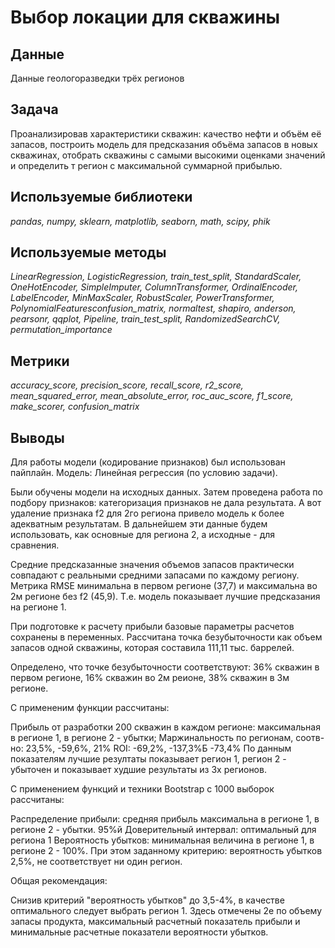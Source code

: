 # Выбор локации для скважины

## Данные

Данные геологоразведки трёх регионов

## Задача

Проанализировав характеристики скважин: качество нефти и объём её запасов, построить модель для предсказания объёма запасов в новых скважинах, отобрать скважины с самыми высокими оценками значений и определить т регион с максимальной суммарной прибылью.

## Используемые библиотеки
*pandas, numpy, sklearn, matplotlib, seaborn, math, scipy, phik*

## Используемые методы
*LinearRegression, LogisticRegression, train_test_split, StandardScaler, OneHotEncoder, SimpleImputer, ColumnTransformer, OrdinalEncoder, LabelEncoder, MinMaxScaler, RobustScaler, PowerTransformer, PolynomialFeaturesconfusion_matrix, normaltest, shapiro, anderson, pearsonr, qqplot, Pipeline, train_test_split, RandomizedSearchCV, permutation_importance*

## Метрики
*accuracy_score, precision_score, recall_score, r2_score, mean_squared_error, mean_absolute_error, roc_auc_score, f1_score, make_scorer, confusion_matrix*

## Выводы

Для работы модели (кодирование признаков) был использован пайплайн. Модель: Линейная регрессия (по условию задачи).

Были обучены модели на исходных данных. Затем проведена работа по подбору признаков: категоризация признаков не дала результата. А вот удаление признака f2 для 2го региона привело модель к более адекватным результатам. В дальнейшем эти данные будем использовать, как основные для региона 2, а исходные - для сравнения.

Средние предсказанные значения объемов запасов практически совпадают с реальными средними запасами по каждому региону. Метрика RMSE минимальна в первом регионе (37,7) и максимальна во 2м регионе без f2 (45,9). Т.е. модель показывает лучшие предсказания на регионе 1.

При подготовке к расчету прибыли базовые параметры расчетов сохранены в переменных. Рассчитана точка безубыточности как объем запасов одной скважины, которая составила 111,11 тыс. баррелей.

Определено, что точке безубыточности соответствуют: 36% скважин в первом регионе, 16% скважин во 2м реионе, 38% скважин в 3м регионе.

С примененим функции рассчитаны:

Прибыль от разработки 200 скважин в каждом регионе: максимальная в регионе 1, в регионе 2 - убытки;
Маржинальность по регионам, соотв-но: 23,5%, -59,6%, 21%
ROI: -69,2%, -137,3%Б -73,4%
По данным показателям лучшие резултаты показывает регион 1, регион 2 - убыточен и показывает худшие результаты из 3х регионов.

С применением функций и техники Bootstrap с 1000 выборок рассчитаны:

Распределение прибыли: средняя прибыль максимальна в регионе 1, в регионе 2 - убытки.
95%й Доверительный интервал: оптимальный для региона 1
Вероятность убытков: минимальная величина в регионе 1, в регионе 2 - 100%.
При этом заданному критерию: вероятность убытков 2,5%, не соответствует ни один регион.

Общая рекомендация:

Снизив критерий "вероятность убытков" до 3,5-4%, в качестве оптимального следует выбрать регион 1. Здесь отмечены 2е по объему запасы продукта, максимальный расчетный показатель прибыли и минимальные расчетные показатели вероятности убытков.
